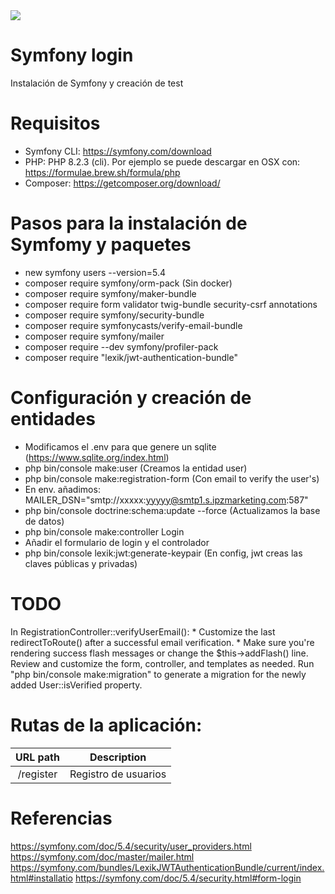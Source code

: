 <img src="https://jorgebenitezlopez.com/github/symfony.jpg">

# Symfony login

Instalación de Symfony y creación de test

# Requisitos

- Symfony CLI: https://symfony.com/download
- PHP: PHP 8.2.3 (cli). Por ejemplo se puede descargar en OSX con: https://formulae.brew.sh/formula/php
- Composer: https://getcomposer.org/download/


# Pasos para la instalación de Symfomy y paquetes

- new symfony users  --version=5.4
- composer require symfony/orm-pack (Sin docker)
- composer require symfony/maker-bundle
- composer require form validator twig-bundle security-csrf annotations
- composer require symfony/security-bundle
- composer require symfonycasts/verify-email-bundle
- composer require symfony/mailer 
- composer require --dev symfony/profiler-pack 
- composer require "lexik/jwt-authentication-bundle"



# Configuración y creación de entidades

- Modificamos el .env para que genere un sqlite (https://www.sqlite.org/index.html)
- php bin/console make:user (Creamos la entidad user)
- php bin/console make:registration-form (Con email to verify the user's)
- En env. añadimos: MAILER_DSN="smtp://xxxxx:yyyyy@smtp1.s.ipzmarketing.com:587"
- php bin/console doctrine:schema:update --force (Actualizamos la base de datos)
- php bin/console make:controller Login 
- Añadir el formulario de login y el controlador
- php bin/console lexik:jwt:generate-keypair (En config, jwt creas las claves públicas y privadas)

# TODO

In RegistrationController::verifyUserEmail():
    * Customize the last redirectToRoute() after a successful email verification.
    * Make sure you're rendering success flash messages or change the $this->addFlash() line.
Review and customize the form, controller, and templates as needed.
Run "php bin/console make:migration" to generate a migration for the newly added User::isVerified property.

# Rutas de la aplicación:

| URL path                    | Description           | 
| :--------------------------:|:---------------------:|
| /register                    |  Registro de usuarios  | 


# Referencias

https://symfony.com/doc/5.4/security/user_providers.html
https://symfony.com/doc/master/mailer.html
https://symfony.com/bundles/LexikJWTAuthenticationBundle/current/index.html#installatio
https://symfony.com/doc/5.4/security.html#form-login



